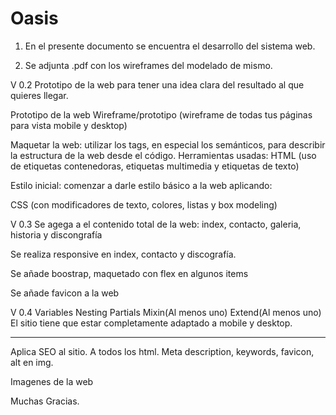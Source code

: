 # Oasis

1. En el presente documento se encuentra el desarrollo del sistema web.

2. Se adjunta .pdf con los wireframes del modelado de mismo.

V 0.2
Prototipo de la web para tener una idea clara del resultado al que quieres llegar.

Prototipo de la web
Wireframe/prototipo (wireframe de todas tus páginas para vista mobile y desktop)

Maquetar la web: utilizar los tags, en especial los semánticos, para describir la estructura de la web desde el código.
Herramientas usadas:
HTML (uso de etiquetas contenedoras, etiquetas multimedia y etiquetas de texto)

Estilo inicial: comenzar a darle estilo básico a la web aplicando:

CSS (con modificadores de texto, colores, listas y box modeling)

V 0.3
Se agega a el contenido total de la web: index, contacto, galeria, historia y discongrafía

Se realiza responsive en index, contacto y discografía.

Se añade boostrap, maquetado con flex en algunos items

Se añade favicon a la web

V 0.4
Variables
Nesting
Partials
Mixin(Al menos uno)
Extend(Al menos uno)
El sitio tiene que estar completamente adaptado a mobile y desktop.

---

Aplica SEO al sitio. A todos los html.
Meta description, keywords, favicon, alt en img.

Imagenes de la web

Muchas Gracias.
